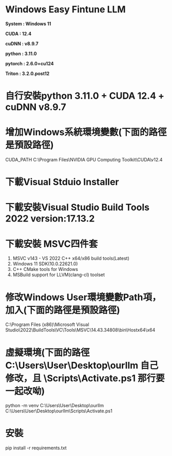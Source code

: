 # Windows Easy Fintune LLM

**System : Windows 11**

**CUDA : 12.4**

**cuDNN : v8.9.7**

**python : 3.11.0**

**pytorch : 2.6.0+cu124**

**Triton : 3.2.0.post12**

# 自行安裝python 3.11.0 + CUDA 12.4 + cuDNN v8.9.7

# 增加Windows系統環境變數(下面的路徑是預設路徑)
CUDA_PATH
C:\Program Files\NVIDIA GPU Computing Toolkit\CUDA\v12.4

# 下載Visual Stduio Installer
# 下載安裝Visual Studio Build Tools 2022    version:17.13.2
# 下載安裝 MSVC四件套
1. MSVC v143 - VS 2022 C++ x64/x86 build tools(Latest)
2. Windows 11 SDK(10.0.22621.0)
3. C++ CMake tools for Windows
4. MSBuild support for LLVM(clang-cl) toolset 

# 修改Windows User環境變數Path項，加入(下面的路徑是預設路徑)
C:\Program Files (x86)\Microsoft Visual Studio\2022\BuildTools\VC\Tools\MSVC\14.43.34808\bin\Hostx64\x64

# 虛擬環境(下面的路徑 C:\Users\User\Desktop\ourllm 自己修改，且 \Scripts\Activate.ps1 那行要一起改呦)
python -m venv C:\Users\User\Desktop\ourllm
C:\Users\User\Desktop\ourllm\Scripts\Activate.ps1

# 安裝
pip install -r requirements.txt